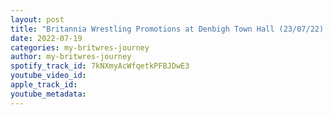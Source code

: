 ```yaml
---
layout: post
title: "Britannia Wrestling Promotions at Denbigh Town Hall (23/07/22) Preview with Adam Lowe & Lance Revera"
date: 2022-07-19
categories: my-britwres-journey
author: my-britwres-journey
spotify_track_id: 7kNXmyAcWfqetkPFBJDwE3
youtube_video_id: 
apple_track_id: 
youtube_metadata: 
---
```

